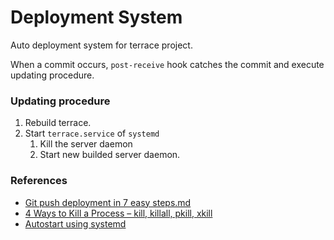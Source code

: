 # Deployment System

Auto deployment system for terrace project.

When a commit occurs, `post-receive` hook catches the commit and execute updating procedure.

### Updating procedure

1. Rebuild terrace.
2. Start `terrace.service` of `systemd`
   1. Kill the server daemon
   2. Start new builded server daemon.

### References

 - [Git push deployment in 7 easy steps.md](https://gist.github.com/thomasfr/9691385)
 - [4 Ways to Kill a Process – kill, killall, pkill, xkill](https://www.thegeekstuff.com/2009/12/4-ways-to-kill-a-process-kill-killall-pkill-xkill/)
 - [Autostart using systemd](https://www.home-assistant.io/docs/autostart/systemd/)
